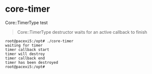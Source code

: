 # core-timer

Core::TimerType test

> Core::TimerType destructor waits for an active callback to finish

```shell script
root@pacexi5:/opt# ./core-timer 
waiting for timer
timer callback start
timer will destroy
timer callback end
timer has been destroyed
root@pacexi5:/opt# 
```